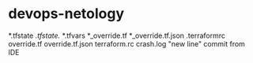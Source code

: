 # devops-netology *.tfstate *.tfstate.* *.tfvars *_override.tf*_override.tf.json.terraformrcoverride.tfoverride.tf.jsonterraform.rccrash.log"new line"commit from IDE